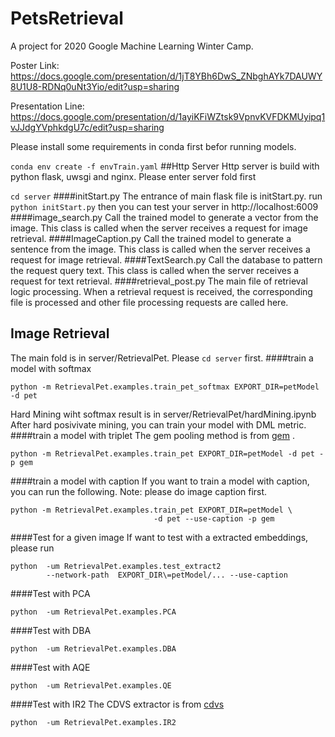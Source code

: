 # PetsRetrieval
A project for 2020 Google Machine Learning Winter Camp.

Poster Link: https://docs.google.com/presentation/d/1jT8YBh6DwS_ZNbghAYk7DAUWY8U1U8-RDNq0uNt3Yio/edit?usp=sharing

Presentation Line: https://docs.google.com/presentation/d/1ayiKFiWZtsk9VpnvKVFDKMUyipq1vJJdgYVphkdgU7c/edit?usp=sharing

Please install some requirements in conda first befor running models.

`conda env create -f envTrain.yaml`
##Http Server
Http server is build with python flask, uwsgi and nginx. Please enter server fold first

`cd server` 
####initStart.py
The entrance of main flask file is initStart.py. run `python initStart.py`
then you can test your server in http://localhost:6009
####image_search.py
Call the trained model to generate a vector from the image. This class is called when 
the server receives a request for image retrieval.
####ImageCaption.py
Call the trained model to generate a sentence from the image. This class is called when 
the server receives a request for image retrieval.
####TextSearch.py
Call the database to pattern the request query text. This class is called when 
the server receives a request for text retrieval.
####retrieval_post.py
The main file of retrieval logic processing. 
When a retrieval request is received, the corresponding file is processed and other file processing requests are called here.

## Image Retrieval
The main fold is in server/RetrievalPet. Please `cd server` first.
####train a model with softmax
```
python -m RetrievalPet.examples.train_pet_softmax EXPORT_DIR=petModel -d pet
```
Hard Mining wiht softmax result is in server/RetrievalPet/hardMining.ipynb
After hard posivivate mining, you can train your model with DML metric.
####train a model with triplet
The gem pooling method is from [gem](https://github.com/filipradenovic/cnnimageretrieval-pytorch)
 .
```
python -m RetrievalPet.examples.train_pet EXPORT_DIR=petModel -d pet -p gem
```
####train a model with caption
If you want to train a model with caption, you can run the following.
Note: please do image caption first.
```
python -m RetrievalPet.examples.train_pet EXPORT_DIR=petModel \
                                -d pet --use-caption -p gem
```
####Test for a given image
If want to test with a extracted embeddings, please run
```
python  -um RetrievalPet.examples.test_extract2  
        --network-path  EXPORT_DIR\=petModel/... --use-caption
 ```
 ####Test with PCA
  ```
 python  -um RetrievalPet.examples.PCA
  ```
   ####Test with DBA
  ```
 python  -um RetrievalPet.examples.DBA
  ```
   ####Test with AQE
  ```
 python  -um RetrievalPet.examples.QE
  ```
   ####Test with IR2
   The CDVS extractor is from [cdvs](https://github.com/WendyDong/ImageRetrieval_DF_CDVS)
  ```
 python  -um RetrievalPet.examples.IR2
  ```
